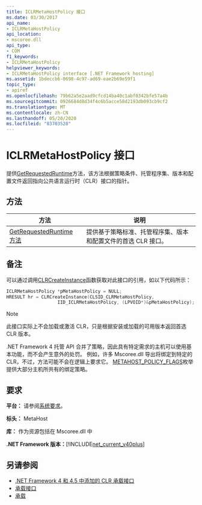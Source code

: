 ```yaml
---
title: ICLRMetaHostPolicy 接口
ms.date: 03/30/2017
api_name:
- ICLRMetaHostPolicy
api_location:
- mscoree.dll
api_type:
- COM
f1_keywords:
- ICLRMetaHostPolicy
helpviewer_keywords:
- ICLRMetaHostPolicy interface [.NET Framework hosting]
ms.assetid: 1bdeccb6-0698-4c97-ad69-eae2b69e59f1
topic_type:
- apiref
ms.openlocfilehash: 79b62a5e2aad9cfcd14ba40c1abf0342bfe57a4b
ms.sourcegitcommit: 0926684d8d34f4c6b5acce58d2193db093cb9cf2
ms.translationtype: MT
ms.contentlocale: zh-CN
ms.lasthandoff: 05/20/2020
ms.locfileid: "83703528"
---
```

# <a name="iclrmetahostpolicy-interface"></a>ICLRMetaHostPolicy 接口
提供[GetRequestedRuntime](iclrmetahostpolicy-getrequestedruntime-method.md)方法，该方法根据策略条件、托管程序集、版本和配置文件返回指向公共语言运行时（CLR）接口的指针。  
  
## <a name="methods"></a>方法  
  
|方法|说明|  
|------------|-----------------|  
|[GetRequestedRuntime 方法](iclrmetahostpolicy-getrequestedruntime-method.md)|提供基于策略标准、托管程序集、版本和配置文件的首选 CLR 接口。|  
  
## <a name="remarks"></a>备注  
 可以通过调用[CLRCreateInstance](clrcreateinstance-function.md)函数获取对此接口的引用，如以下代码所示：  
  
```cpp  
ICLRMetaHostPolicy *pMetaHostPolicy = NULL;  
HRESULT hr = CLRCreateInstance(CLSID_CLRMetaHostPolicy,  
                   IID_ICLRMetaHostPolicy, (LPVOID*)&pMetaHostPolicy);  
```  
  
> [!NOTE]
> 此接口实际上不会加载或激活 CLR，只是根据安装或加载的可用版本返回首选 CLR 版本。  
  
 .NET Framework 4 托管 API 合并了策略，因此具有特定需求的主机可以使用基本功能，而不会产生意外的处罚。 例如，许多 Mscoree.dll 导出将绑定到特定的 CLR，不过，方法可能不会在逻辑上要求它。 [METAHOST_POLICY_FLAGS](metahost-policy-flags-enumeration.md)枚举提供大部分主机所共有的绑定策略。  
  
## <a name="requirements"></a>要求  
 **平台：** 请参阅[系统要求](../../get-started/system-requirements.md)。  
  
 **标头：** MetaHost  
  
 **库：** 作为资源包括在 Mscoree.dll 中  
  
 **.NET Framework 版本：**[!INCLUDE[net_current_v40plus](../../../../includes/net-current-v40plus-md.md)]  
  
## <a name="see-also"></a>另请参阅

- [.NET Framework 4 和 4.5 中添加的 CLR 承载接口](clr-hosting-interfaces-added-in-the-net-framework-4-and-4-5.md)
- [承载接口](hosting-interfaces.md)
- [承载](index.md)
